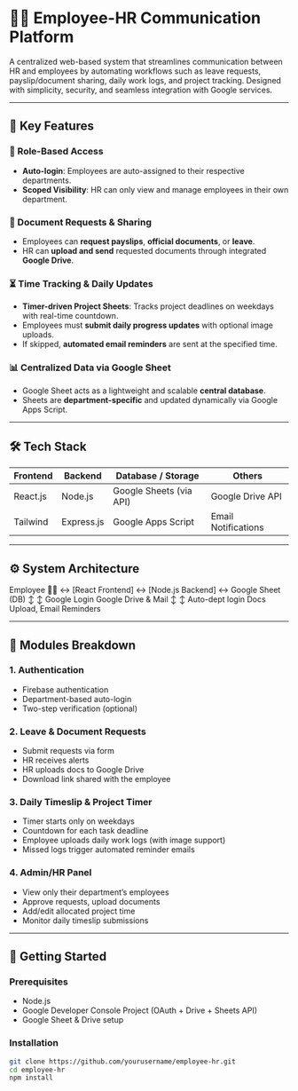 # 🧑‍💼 Employee-HR Communication Platform

A centralized web-based system that streamlines communication between HR and employees by automating workflows such as leave requests, payslip/document sharing, daily work logs, and project tracking. Designed with simplicity, security, and seamless integration with Google services.

---

## 🌟 Key Features

### 🔐 Role-Based Access
- **Auto-login**: Employees are auto-assigned to their respective departments.
- **Scoped Visibility**: HR can only view and manage employees in their own department.

### 📂 Document Requests & Sharing
- Employees can **request payslips**, **official documents**, or **leave**.
- HR can **upload and send** requested documents through integrated **Google Drive**.

### ⏳ Time Tracking & Daily Updates
- **Timer-driven Project Sheets**: Tracks project deadlines on weekdays with real-time countdown.
- Employees must **submit daily progress updates** with optional image uploads.
- If skipped, **automated email reminders** are sent at the specified time.

### 📊 Centralized Data via Google Sheet
- Google Sheet acts as a lightweight and scalable **central database**.
- Sheets are **department-specific** and updated dynamically via Google Apps Script.

---

## 🛠️ Tech Stack

| Frontend  | Backend    | Database / Storage    | Others              |
|-----------|------------|------------------------|---------------------|
| React.js  | Node.js    | Google Sheets (via API)| Google Drive API    |
| Tailwind  | Express.js | Google Apps Script     | Email Notifications |

---

## ⚙️ System Architecture

Employee 👨‍💻 ↔️ [React Frontend] ↔️ [Node.js Backend] ↔️ Google Sheet (DB)
↕️ ↕️
Google Login Google Drive & Mail
↕️ ↕️
Auto-dept login Docs Upload, Email Reminders






---

## 📌 Modules Breakdown

### 1. **Authentication**
- Firebase authentication
- Department-based auto-login
- Two-step verification (optional)

### 2. **Leave & Document Requests**
- Submit requests via form
- HR receives alerts
- HR uploads docs to Google Drive
- Download link shared with the employee

### 3. **Daily Timeslip & Project Timer**
- Timer starts only on weekdays
- Countdown for each task deadline
- Employee uploads daily work logs (with image support)
- Missed logs trigger automated reminder emails

### 4. **Admin/HR Panel**
- View only their department’s employees
- Approve requests, upload documents
- Add/edit allocated project time
- Monitor daily timeslip submissions

---

## 🚀 Getting Started

### Prerequisites
- Node.js
- Google Developer Console Project (OAuth + Drive + Sheets API)
- Google Sheet & Drive setup

### Installation

```bash
git clone https://github.com/yourusername/employee-hr.git
cd employee-hr
npm install
